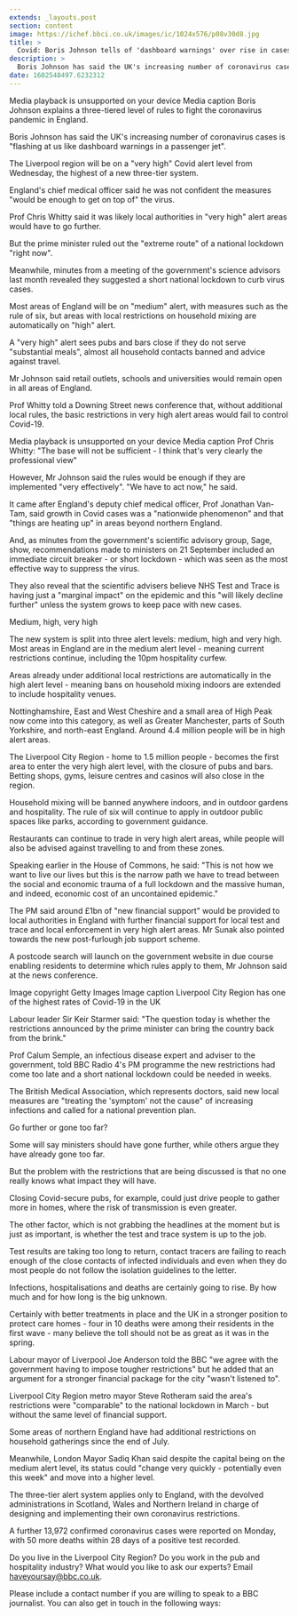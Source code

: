 ```yaml
--- 
extends: _layouts.post 
section: content 
image: https://ichef.bbci.co.uk/images/ic/1024x576/p08v30d8.jpg 
title: > 
  Covid: Boris Johnson tells of 'dashboard warnings' over rise in cases 
description: > 
  Boris Johnson has said the UK's increasing number of coronavirus cases is "flashing at us like dashboard warnings in a passenger jet".Prof Chris Whitty said it was likely local authorities in "very high" alert areas would have to go further.But the prime minister ruled out the "extreme route" of a national lockdown "right now".Meanwhile, minutes from a meeting of the government's science advisors last month revealed they suggested a short national lockdown to curb virus cases.Restaurants can continue to trade in very high alert areas, while people will also be advised against travelling to and from these zones. 
date: 1602548497.6232312 
--- 
```

Media playback is unsupported on your device Media caption Boris Johnson explains a three-tiered level of rules to fight the coronavirus pandemic in England.

Boris Johnson has said the UK's increasing number of coronavirus cases is "flashing at us like dashboard warnings in a passenger jet".

The Liverpool region will be on a "very high" Covid alert level from Wednesday, the highest of a new three-tier system.

England's chief medical officer said he was not confident the measures "would be enough to get on top of" the virus.

Prof Chris Whitty said it was likely local authorities in "very high" alert areas would have to go further.

But the prime minister ruled out the "extreme route" of a national lockdown "right now".

Meanwhile, minutes from a meeting of the government's science advisors last month revealed they suggested a short national lockdown to curb virus cases.

Most areas of England will be on "medium" alert, with measures such as the rule of six, but areas with local restrictions on household mixing are automatically on "high" alert.

A "very high" alert sees pubs and bars close if they do not serve "substantial meals", almost all household contacts banned and advice against travel.

Mr Johnson said retail outlets, schools and universities would remain open in all areas of England.

Prof Whitty told a Downing Street news conference that, without additional local rules, the basic restrictions in very high alert areas would fail to control Covid-19.

Media playback is unsupported on your device Media caption Prof Chris Whitty: "The base will not be sufficient - I think that's very clearly the professional view"

However, Mr Johnson said the rules would be enough if they are implemented "very effectively". "We have to act now," he said.

It came after England's deputy chief medical officer, Prof Jonathan Van-Tam, said growth in Covid cases was a "nationwide phenomenon" and that "things are heating up" in areas beyond northern England.

And, as minutes from the government's scientific advisory group, Sage, show, recommendations made to ministers on 21 September included an immediate circuit breaker - or short lockdown - which was seen as the most effective way to suppress the virus.

They also reveal that the scientific advisers believe NHS Test and Trace is having just a "marginal impact" on the epidemic and this "will likely decline further" unless the system grows to keep pace with new cases.

Medium, high, very high

The new system is split into three alert levels: medium, high and very high. Most areas in England are in the medium alert level - meaning current restrictions continue, including the 10pm hospitality curfew.

Areas already under additional local restrictions are automatically in the high alert level - meaning bans on household mixing indoors are extended to include hospitality venues.

Nottinghamshire, East and West Cheshire and a small area of High Peak now come into this category, as well as Greater Manchester, parts of South Yorkshire, and north-east England. Around 4.4 million people will be in high alert areas.

The Liverpool City Region - home to 1.5 million people - becomes the first area to enter the very high alert level, with the closure of pubs and bars. Betting shops, gyms, leisure centres and casinos will also close in the region.

Household mixing will be banned anywhere indoors, and in outdoor gardens and hospitality. The rule of six will continue to apply in outdoor public spaces like parks, according to government guidance.

Restaurants can continue to trade in very high alert areas, while people will also be advised against travelling to and from these zones.

Speaking earlier in the House of Commons, he said: "This is not how we want to live our lives but this is the narrow path we have to tread between the social and economic trauma of a full lockdown and the massive human, and indeed, economic cost of an uncontained epidemic."

The PM said around £1bn of "new financial support" would be provided to local authorities in England with further financial support for local test and trace and local enforcement in very high alert areas. Mr Sunak also pointed towards the new post-furlough job support scheme.

A postcode search will launch on the government website in due course enabling residents to determine which rules apply to them, Mr Johnson said at the news conference.

Image copyright Getty Images Image caption Liverpool City Region has one of the highest rates of Covid-19 in the UK

Labour leader Sir Keir Starmer said: "The question today is whether the restrictions announced by the prime minister can bring the country back from the brink."

Prof Calum Semple, an infectious disease expert and adviser to the government, told BBC Radio 4's PM programme the new restrictions had come too late and a short national lockdown could be needed in weeks.

The British Medical Association, which represents doctors, said new local measures are "treating the 'symptom' not the cause" of increasing infections and called for a national prevention plan.

Go further or gone too far?

Some will say ministers should have gone further, while others argue they have already gone too far.

But the problem with the restrictions that are being discussed is that no one really knows what impact they will have.

Closing Covid-secure pubs, for example, could just drive people to gather more in homes, where the risk of transmission is even greater.

The other factor, which is not grabbing the headlines at the moment but is just as important, is whether the test and trace system is up to the job.

Test results are taking too long to return, contact tracers are failing to reach enough of the close contacts of infected individuals and even when they do most people do not follow the isolation guidelines to the letter.

Infections, hospitalisations and deaths are certainly going to rise. By how much and for how long is the big unknown.

Certainly with better treatments in place and the UK in a stronger position to protect care homes - four in 10 deaths were among their residents in the first wave - many believe the toll should not be as great as it was in the spring.

Labour mayor of Liverpool Joe Anderson told the BBC "we agree with the government having to impose tougher restrictions" but he added that an argument for a stronger financial package for the city "wasn't listened to".

Liverpool City Region metro mayor Steve Rotheram said the area's restrictions were "comparable" to the national lockdown in March - but without the same level of financial support.

Some areas of northern England have had additional restrictions on household gatherings since the end of July.

Meanwhile, London Mayor Sadiq Khan said despite the capital being on the medium alert level, its status could "change very quickly - potentially even this week" and move into a higher level.

The three-tier alert system applies only to England, with the devolved administrations in Scotland, Wales and Northern Ireland in charge of designing and implementing their own coronavirus restrictions.

A further 13,972 confirmed coronavirus cases were reported on Monday, with 50 more deaths within 28 days of a positive test recorded.

Do you live in the Liverpool City Region? Do you work in the pub and hospitality industry? What would you like to ask our experts? Email haveyoursay@bbc.co.uk.

Please include a contact number if you are willing to speak to a BBC journalist. You can also get in touch in the following ways: